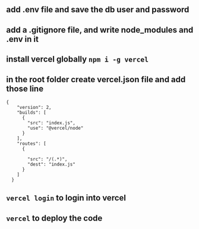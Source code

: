 ## add .env file and save the db user and password
## add a .gitignore file, and write node_modules and .env in it
## install vercel globally `npm i -g vercel`
## in the root folder create vercel.json file and add those line

```
{
    "version": 2,
    "builds": [
      {
        "src": "index.js",
        "use": "@vercel/node"
      }
    ],
    "routes": [
      {
       
        "src": "/(.*)",
        "dest": "index.js"
      }
    ]
  }
```

## `vercel login` to login into vercel
## `vercel` to deploy the code